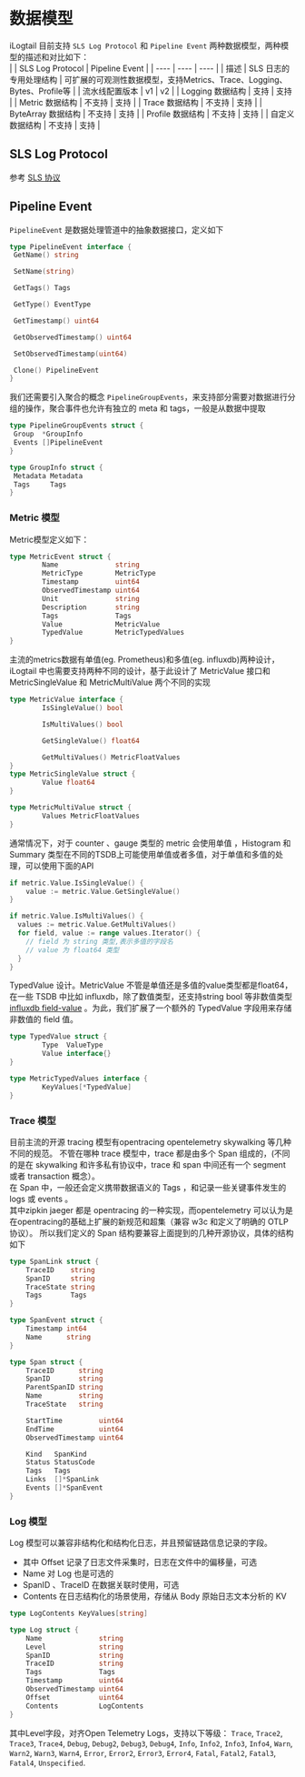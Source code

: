 # 数据模型

iLogtail 目前支持 `SLS Log Protocol` 和 `Pipeline Event` 两种数据模型，两种模型的描述和对比如下：  
|  | SLS Log Protocol | Pipeline Event |
|  ----  | ----  |  ---- |
| 描述 | SLS 日志的专用处理结构 | 可扩展的可观测性数据模型，支持Metrics、Trace、Logging、Bytes、Profile等 |
| 流水线配置版本 |        v1              |          v2       |
| Logging 数据结构 |      支持           |        支持         |
| Metric 数据结构 |      不支持           |      支持           |
| Trace 数据结构 |      不支持            |       支持          |
| ByteArray 数据结构 |      不支持            |       支持          |
| Profile 数据结构 |      不支持          |       支持          |
| 自定义数据结构 |      不支持          |       支持          |

## SLS Log Protocol

参考 [SLS 协议](log-protocol/protocol-spec/sls.md)

## Pipeline Event

`PipelineEvent` 是数据处理管道中的抽象数据接口，定义如下  

```go
type PipelineEvent interface {
 GetName() string

 SetName(string)

 GetTags() Tags

 GetType() EventType

 GetTimestamp() uint64

 GetObservedTimestamp() uint64

 SetObservedTimestamp(uint64)

 Clone() PipelineEvent
}
```  

我们还需要引入聚合的概念 `PipelineGroupEvents`，来支持部分需要对数据进行分组的操作，聚合事件也允许有独立的 meta 和 tags，一般是从数据中提取

```go
type PipelineGroupEvents struct {
 Group  *GroupInfo
 Events []PipelineEvent
}

type GroupInfo struct {
 Metadata Metadata
 Tags     Tags
}
```

### Metric 模型

Metric模型定义如下：  

```go
type MetricEvent struct {
        Name              string
        MetricType        MetricType
        Timestamp         uint64
        ObservedTimestamp uint64
        Unit              string
        Description       string
        Tags              Tags
        Value             MetricValue
        TypedValue        MetricTypedValues
}
```

主流的metrics数据有单值(eg. Prometheus)和多值(eg. influxdb)两种设计，iLogtail 中也需要支持两种不同的设计，基于此设计了 MetricValue 接口和MetricSingleValue 和 MetricMultiValue 两个不同的实现

```go
type MetricValue interface {
        IsSingleValue() bool

        IsMultiValues() bool

        GetSingleValue() float64

        GetMultiValues() MetricFloatValues
}
type MetricSingleValue struct {
        Value float64
}

type MetricMultiValue struct {
        Values MetricFloatValues
}
```

通常情况下，对于 counter 、gauge 类型的 metric 会使用单值 ，Histogram 和 Summary 类型在不同的TSDB上可能使用单值或者多值，对于单值和多值的处理，可以使用下面的API

```go
if metric.Value.IsSingleValue() {
    value := metric.Value.GetSingleValue()
} 

if metric.Value.IsMultiValues() {
  values := metric.Value.GetMultiValues()
  for field, value := range values.Iterator() {
    // field 为 string 类型,表示多值的字段名
    // value 为 float64 类型
  }
}
```

TypedValue 设计。MetricValue 不管是单值还是多值的value类型都是float64，在一些 TSDB 中比如 influxdb，除了数值类型，还支持string bool 等非数值类型 [influxdb field-value](https://docs.influxdata.com/influxdb/v1.8/concepts/glossary/#field-value) 。为此，我们扩展了一个额外的 TypedValue 字段用来存储非数值的 field 值。

```go
type TypedValue struct {
        Type  ValueType
        Value interface{}
}

type MetricTypedValues interface {
        KeyValues[*TypedValue]
}
```

### Trace 模型

目前主流的开源 tracing 模型有opentracing opentelemetry skywalking 等几种不同的规范。
不管在哪种 trace 模型中，trace 都是由多个 Span 组成的，(不同的是在 skywalking 和许多私有协议中，trace 和 span 中间还有一个 segment 或者 transaction 概念）。  
在 Span 中，一般还会定义携带数据语义的 Tags ，和记录一些关键事件发生的 logs 或 events 。  
其中zipkin jaeger 都是 opentracing 的一种实现，而opentelemetry 可以认为是在opentracing的基础上扩展的新规范和超集（兼容 w3c 和定义了明确的 OTLP 协议）。
所以我们定义的 Span 结构要兼容上面提到的几种开源协议，具体的结构如下

```go
type SpanLink struct {
    TraceID    string
    SpanID     string
    TraceState string
    Tags       Tags
}

type SpanEvent struct {
    Timestamp int64
    Name      string
}

type Span struct {
    TraceID      string
    SpanID       string
    ParentSpanID string
    Name         string
    TraceState   string

    StartTime         uint64
    EndTime           uint64
    ObservedTimestamp uint64

    Kind   SpanKind
    Status StatusCode
    Tags   Tags
    Links  []*SpanLink
    Events []*SpanEvent
}
```

### Log 模型

Log 模型可以兼容非结构化和结构化日志，并且预留链路信息记录的字段。

- 其中 Offset 记录了日志文件采集时，日志在文件中的偏移量，可选
- Name 对 Log 也是可选的
- SpanID 、TraceID 在数据关联时使用，可选
- Contents 在日志结构化的场景使用，存储从 Body 原始日志文本分析的 KV

```go
type LogContents KeyValues[string]

type Log struct {
    Name              string
    Level             string
    SpanID            string
    TraceID           string
    Tags              Tags
    Timestamp         uint64
    ObservedTimestamp uint64
    Offset            uint64
    Contents          LogContents
}
```

其中Level字段，对齐Open Telemetry Logs，支持以下等级：
`Trace`, `Trace2`, `Trace3`, `Trace4`,
`Debug`, `Debug2`, `Debug3`, `Debug4`,
`Info`, `Info2`, `Info3`, `Info4`,
`Warn`, `Warn2`, `Warn3`, `Warn4`,
`Error`, `Error2`, `Error3`, `Error4`,
`Fatal`, `Fatal2`, `Fatal3`, `Fatal4`,
`Unspecified`.
